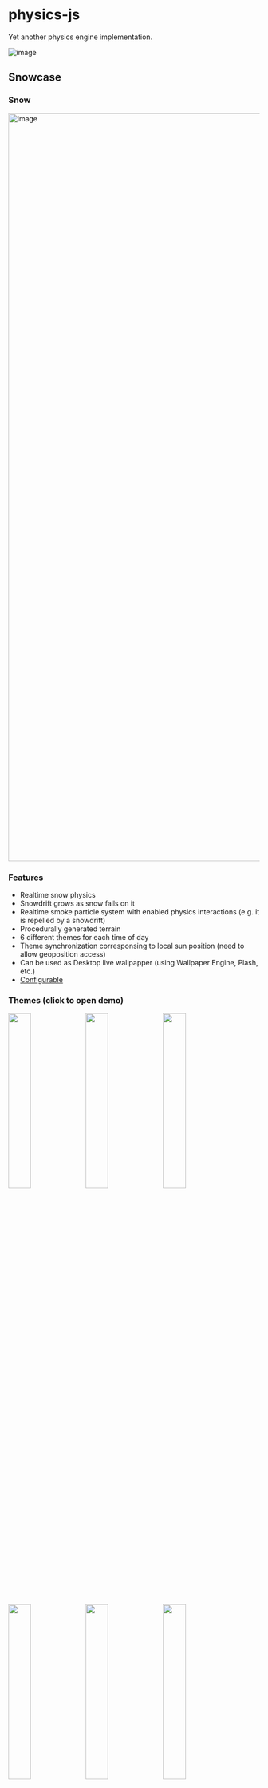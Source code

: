 # physics-js

Yet another physics engine implementation.

![image](https://user-images.githubusercontent.com/1194059/203562067-41b3fcb0-a169-46e8-bcb9-04db29d6e556.png)

## Snowcase
### Snow
<img width="1498" alt="image" src="https://user-images.githubusercontent.com/1194059/206975949-c1e56c28-7e7f-47d7-b970-ab6d9d81af5d.png">

### Features
- Realtime snow physics
- Snowdrift grows as snow falls on it
- Realtime smoke particle system with enabled physics interactions (e.g. it is repelled by a snowdrift)
- Procedurally generated terrain
- 6 different themes for each time of day
- Theme synchronization corresponsing to local sun position (need to allow geoposition access)
- Can be used as Desktop live wallpapper (using Wallpaper Engine, Plash, etc.)
- [Configurable](https://github.com/DrA1ex/physics-js/blob/master/examples/snow/settings.js#L44)

### Themes (click to open demo)

[<img width="30%" src="https://user-images.githubusercontent.com/1194059/206976857-8bc9a591-ea12-4a24-b026-6550cf7e9a4c.jpg">](https://dra1ex.github.io/physics-js/examples/snow/?sun=fixed&theme=dawn)
[<img width="30%" src="https://user-images.githubusercontent.com/1194059/206976858-7f5c77ac-3ba7-4427-a032-256bc0a43e84.jpg">](https://dra1ex.github.io/physics-js/examples/snow/?sun=fixed&theme=twilight)
[<img width="30%" src="https://user-images.githubusercontent.com/1194059/206976859-8dd54630-bf8b-4e1c-a91b-5860ba4242cb.jpg">](https://dra1ex.github.io/physics-js/examples/snow/?sun=fixed&theme=day)

[<img width="30%" src="https://user-images.githubusercontent.com/1194059/206976864-6ab6085c-d89f-4aad-9c80-80ae2a17bdb8.jpeg">](https://dra1ex.github.io/physics-js/examples/snow/?sun=fixed&theme=sunset)
[<img width="30%" src="https://user-images.githubusercontent.com/1194059/206976852-2fb476d7-b7c1-4180-b525-0a94b5f7b927.jpeg">](https://dra1ex.github.io/physics-js/examples/snow/?sun=fixed&theme=dusk)
[<img width="30%" src="https://user-images.githubusercontent.com/1194059/206976856-423e9df8-e97a-41ac-b204-a2d0f9dbad9e.jpg">](https://dra1ex.github.io/physics-js/examples/snow/?sun=fixed&theme=night)

### Links
- Theme synchronization mode: [link](https://dra1ex.github.io/physics-js/examples/snow/)
- Custom geoposition with sun sync: [link](https://dra1ex.github.io/physics-js/examples/snow/?gps=0&lat=-33.865189&lon=151.2158)
- Periodic theme change mode: [link](https://dra1ex.github.io/physics-js/examples/snow/?sun=periodic)
- Debug mode: [link](https://dra1ex.github.io/physics-js/examples/snow/?stats=1&debug=1)
- Tree debug mode: [link](https://dra1ex.github.io/physics-js/examples/snow/?stats=1&debug=1&debug_tree=1&debug_velocity=0&debug_boundary=1&smoke_interval=500&snow_emit=200)

## Examples

- Particles: [link](https://dra1ex.github.io/physics-js/examples/particles) 
- Ramp: [link](https://dra1ex.github.io/physics-js/examples/ramp)
- Friction: [link](https://dra1ex.github.io/physics-js/examples/friction)
- Tower: [link](https://dra1ex.github.io/physics-js/examples/tower)
- Falling bodies: [link](https://dra1ex.github.io/physics-js/examples/falling)
- Crusher: [link](https://dra1ex.github.io/physics-js/examples/crusher)
- Collision: [link](https://dra1ex.github.io/physics-js/examples/collision)
- Collision 2: [link](https://dra1ex.github.io/physics-js/examples/collision2)
- Momentum Conservation: [link](https://dra1ex.github.io/physics-js/examples/momentum_conservation)

## Debugging
- Optimization Tree visualization: [link](https://dra1ex.github.io/physics-js/examples/tower/?debug=1&debug_vector=0&debug_velocity=1&debug_tree=1&debug_body=0&debug_point=0&debug_boundary=0&debug_contact=0&tree_cnt=7)
- Optimization Tree visualization 2: [link](https://dra1ex.github.io/physics-js/examples/ramp/?debug=1&debug_tree=1&debug_tree_leafs=0)
- Optimization Tree visualization 3: [link](https://dra1ex.github.io/physics-js/examples/collision/?debug=1&debug_tree=1&debug_body=1&debug_velocity=0&debug_boundary=0&debug_point=0)
- Warming visualization: [link](https://dra1ex.github.io/physics-js/examples/tower/?debug=1&debug_normal=0&debug_tangent=1&debug_warming=1&debug_boundary=0&debug_velocity=0&debug_point=0)
